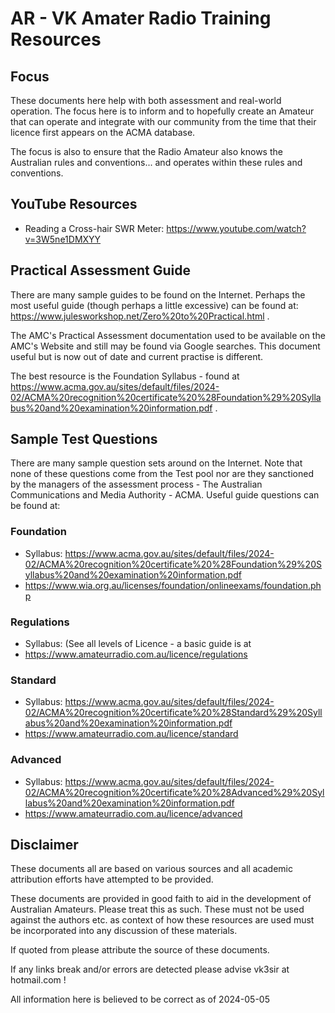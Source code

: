 # AR - VK Amater Radio Training Resources

## Focus

These documents here help with both assessment and real-world operation. The focus here is to inform and to hopefully create an Amateur that can operate and integrate with our community from the time that their licence first appears on the ACMA database.

The focus is also to ensure that the Radio Amateur also knows the Australian rules and conventions... and operates within these rules and conventions.

## YouTube Resources

- Reading a Cross-hair SWR Meter: https://www.youtube.com/watch?v=3W5ne1DMXYY 

## Practical Assessment Guide 

There are many sample guides to be found on the Internet. Perhaps the most useful guide (though perhaps a little excessive) can be found at: https://www.julesworkshop.net/Zero%20to%20Practical.html .

The AMC's Practical Assessment documentation used to be available on the AMC's Website and still may be found via Google searches. This document useful but is now out of date and current practise is different.

The best resource is the Foundation Syllabus - found at https://www.acma.gov.au/sites/default/files/2024-02/ACMA%20recognition%20certificate%20%28Foundation%29%20Syllabus%20and%20examination%20information.pdf .

## Sample Test Questions

There are many sample question sets around on the Internet. Note that none of these questions come from  the Test pool nor are they sanctioned by the managers of the assessment process - The Australian Communications and Media Authority - ACMA. Useful guide questions can be found at:

### Foundation

- Syllabus: https://www.acma.gov.au/sites/default/files/2024-02/ACMA%20recognition%20certificate%20%28Foundation%29%20Syllabus%20and%20examination%20information.pdf
- https://www.wia.org.au/licenses/foundation/onlineexams/foundation.php

### Regulations

- Syllabus: (See all levels of Licence - a basic guide is at 
- https://www.amateurradio.com.au/licence/regulations

### Standard

- Syllabus: https://www.acma.gov.au/sites/default/files/2024-02/ACMA%20recognition%20certificate%20%28Standard%29%20Syllabus%20and%20examination%20information.pdf 
- https://www.amateurradio.com.au/licence/standard

### Advanced

- Syllabus: https://www.acma.gov.au/sites/default/files/2024-02/ACMA%20recognition%20certificate%20%28Advanced%29%20Syllabus%20and%20examination%20information.pdf 
- https://www.amateurradio.com.au/licence/advanced

## Disclaimer

These documents all are based on various sources and all academic attribution efforts have attempted to be provided.  

These documents are provided in good faith to aid in the development of Australian Amateurs. Please treat this as such. These must not be used against the authors etc. as context of how these resources are used must be incorporated into any discussion of these materials.

If quoted from please attribute the source of these documents.

If any links break and/or errors are detected please advise vk3sir at hotmail.com !

All information here is believed to be correct as of 2024-05-05
